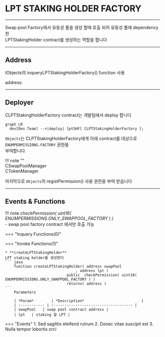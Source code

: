 # **LPT STAKING HOLDER FACTORY**
- - -
Swap pool Factory에서 유동성 풀을 생성 할때 호출 되어 유동성 풀에 dependency한    
LPTStakingHolder contract를 생성하는 역할을 합니다  

- - -

## **Address**
IObjects의 inqueryLPTStakingHolderFactory() function 사용

address:      
- - -

## **Deployer**

CLPTStakingHolderFactory contract는 개발팀에서 deploy 합니다   

``` mermaid
graph LR
  dev[Dev.Team] -->|deploy| lptSHF[ CLPTStakingHolderFactory ];
```

`Objects`는 CLPTStakingHolderFactory에게 아래 contract를 대상으로 `ENUMPERMISSIONS.FACTORY` 권한을   
부여합니다

!!! note ""   
    CSwapPoolManager      
    CTokenManager   

마지막으로 `Objects`의 registPermission() 사용 권한을 부여 받습니다   

- - -

## **Events & Functions**

!!! note
    *checkPermission( uint16( ENUMPERMISSIONS.ONLY_SWAPPOOL_FACTORY ) )*   
     - swap pool factory contract 에서만 호출 가능 

=== "Inquery Functions(0)"
   
=== "Invoke Functions(1)"

    * **createLPTStakingHolder**   
    LPT staking holder를 생성한다
    ``` java
        function createLPTStakingHolder( address swapPool
                                    , address lpt ) 
                                public  checkPermission( uint16( ENUMPERMISSIONS.ONLY_SWAPPOOL_FACTORY ) ) 
                                returns( address )
    ```  
        Parameters     
           
        | *Param*        | *Description*                          |
        | :----------- | :------------------------------------ |
        | swapPool   | swap pool contract address |
        | lpt   | staking 할 LPT |   

    
=== "Events"
    1. Sed sagittis eleifend rutrum
    2. Donec vitae suscipit est
    3. Nulla tempor lobortis orci

